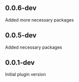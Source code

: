 <!-- https://developers.home-assistant.io/docs/add-ons/presentation#keeping-a-changelog -->
## 0.0.6-dev

Added more necessary packages

## 0.0.5-dev

Added necessary packages

## 0.0.1-dev

Initial plugin version
